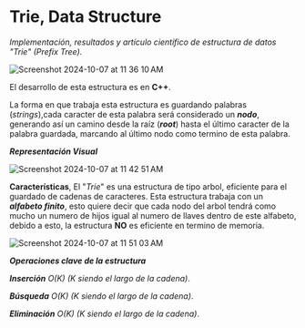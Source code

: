 # Trie, Data Structure

*Implementación, resultados y artículo científico de estructura de datos "Trie" (Prefix Tree).*

![Screenshot 2024-10-07 at 11 36 10 AM](https://github.com/user-attachments/assets/b4b599f7-c661-4f0b-a323-cab8579b401f)

El desarrollo de esta estructura es en **C++**.

La forma en que trabaja esta estructura es guardando palabras (*strings*),cada caracter de esta palabra será considerado un ***nodo***, generando así un camino desde la raíz (***root***) hasta el último caracter de la palabra guardada, marcando al último nodo como termino de esta palabra.

***Representación Visual***

![Screenshot 2024-10-07 at 11 42 51 AM](https://github.com/user-attachments/assets/78dff416-38dc-4002-a752-f27af7c8d514)

**Características**, El "*Trie*" es una estructura de tipo arbol, eficiente para el guardado de cadenas de caracteres. Esta estructura trabaja con un ***alfabeto finito***, esto quiere decir que cada nodo del arbol tendrá como mucho un numero de hijos igual al numero de llaves dentro de este alfabeto, debido a esto, la estructura **NO** es eficiente en termino de memoria.

![Screenshot 2024-10-07 at 11 51 03 AM](https://github.com/user-attachments/assets/4323c741-3bfe-47d7-a9de-7722cbdda47f)

***Operaciones clave de la estructura***

***Inserción*** *O(K)* *(K siendo el largo de la cadena)*.

***Búsqueda***  *O(K)* *(K siendo el largo de la cadena)*.

***Eliminación*** *O(K)* *(K siendo el largo de la cadena)*.
